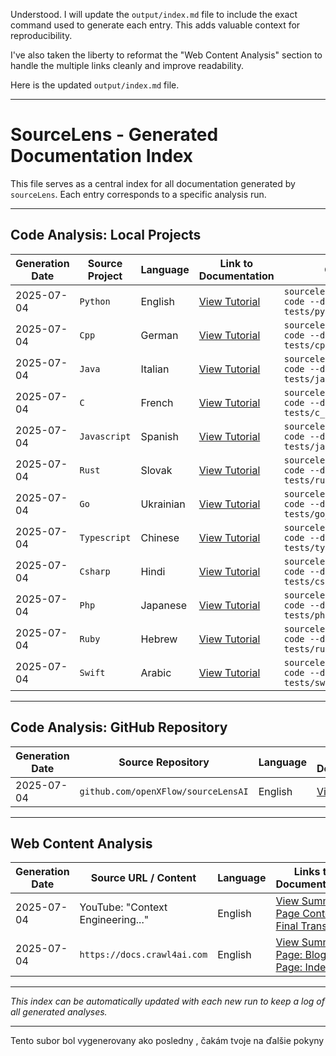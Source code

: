 Understood. I will update the `output/index.md` file to include the exact command used to generate each entry. This adds valuable context for reproducibility.

I've also taken the liberty to reformat the "Web Content Analysis" section to handle the multiple links cleanly and improve readability.

Here is the updated `output/index.md` file.

---

# SourceLens - Generated Documentation Index

This file serves as a central index for all documentation generated by `sourceLens`. Each entry corresponds to a specific analysis run.

---

## Code Analysis: Local Projects

| Generation Date | Source Project | Language  | Link to Documentation                                       | Command Used                                                               |
|-----------------|----------------|-----------|-------------------------------------------------------------|----------------------------------------------------------------------------|
| 2025-07-04      | `Python`       | English   | [View Tutorial](./20250704_1302_code-python-sample-project/index.md) | `sourcelens --language english code --dir tests/python_sample_project`     |
| 2025-07-04      | `Cpp`          | German    | [View Tutorial](./20250704_1309_code-cpp-sample-project/index.md) | `sourcelens --language german code --dir tests/cpp_sample_project`       |
| 2025-07-04      | `Java`         | Italian   | [View Tutorial](./20250704_1313_code-java-sample-project/index.md) | `sourcelens --language italian code --dir tests/java_sample_project`     |
| 2025-07-04      | `C`            | French    | [View Tutorial](./20250704_1316_code-c-sample-project/index.md) | `sourcelens --language french code --dir tests/c_sample_project`         |
| 2025-07-04      | `Javascript`   | Spanish   | [View Tutorial](./20250704_1324_code-javascript-sample-project/index.md) | `sourcelens --language spanish code --dir tests/javascript_sample_project` |
| 2025-07-04      | `Rust`         | Slovak    | [View Tutorial](./20250704_1322_code-rust-sample-project/index.md) | `sourcelens --language slovak code --dir tests/rust_sample_project`      |
| 2025-07-04      | `Go`           | Ukrainian | [View Tutorial](./20250704_1326_code-go-sample-project/index.md) | `sourcelens --language ukrainian code --dir tests/go_sample_project`     |
| 2025-07-04      | `Typescript`   | Chinese   | [View Tutorial](./20250704_1328_code-typescript-sample-project/index.md) | `sourcelens --language chinese code --dir tests/typescript_sample_project` |
| 2025-07-04      | `Csharp`       | Hindi     | [View Tutorial](./20250704_1330_code-csharp-sample-project/index.md) | `sourcelens --language hindi code --dir tests/csharp_sample_project`     |
| 2025-07-04      | `Php`          | Japanese  | [View Tutorial](./20250704_1343_code-php-sample-project/index.md) | `sourcelens --language japanese code --dir tests/php_sample_project`     |
| 2025-07-04      | `Ruby`         | Hebrew    | [View Tutorial](./20250704_1345_code-ruby-sample-project/index.md) | `sourcelens --language hebrew code --dir tests/ruby_sample_project`      |
| 2025-07-04      | `Swift`        | Arabic    | [View Tutorial](./20250704_1347_code-swift-sample-project/index.md) | `sourcelens --language arabic code --dir tests/swift_sample_project`     |

---

## Code Analysis: GitHub Repository

| Generation Date | Source Repository                     | Language | Link to Documentation                                       | Command Used                                                |
|-----------------|---------------------------------------|----------|-------------------------------------------------------------|-------------------------------------------------------------|
| 2025-07-04      | `github.com/openXFlow/sourceLensAI`   | English  | [View Tutorial](./20250704_1434_code-sourcelensai/index.md) | `sourcelens --language english code --repo https://github.com/openXFlow/sourceLensAI` |

---

## Web Content Analysis

| Generation Date | Source URL / Content              | Language | Links to Documentation                                                                                                                                                                                                                           | Command Used                                                                                             |
|-----------------|-----------------------------------|----------|--------------------------------------------------------------------------------------------------------------------------------------------------------------------------------------------------------------------------------------------------|----------------------------------------------------------------------------------------------------------|
| 2025-07-04      | YouTube: "Context Engineering..." | English  | [View Summary](./20250704_1445_yt_context-engineering-is-the-new-vibe-coding-learn/web_summary_index.md) <br> [Page Content](./20250704_1445_yt_context-engineering-is-the-new-vibe-coding-learn/page_content/pg_context-engineering-is-the-new-vibe-coding-learn-this-now.md) <br> [Final Transcript](./20250704_1445_yt_context-engineering-is-the-new-vibe-coding-learn/transcripts/ts_context-engineering-is-the-new-vibe-coding-learn-this-now_English_final.md) | `sourcelens web --crawl-file "https://youtube.com/..."` |
| 2025-07-04      | `https://docs.crawl4ai.com`         | English  | [View Summary](./20250704_1451_web_docs.crawl4ai.com/web_summary_index.md) <br> [Page: Blog](./20250704_1451_web_docs.crawl4ai.com/page_content/h1_blog.md) <br> [Page: Index](./20250704_1451_web_docs.crawl4ai.com/page_content/h1_index.md) | `sourcelens web --crawl-url "https://docs.crawl4ai.com"`                                                   |

---
*This index can be automatically updated with each new run to keep a log of all generated analyses.*

---

Tento subor bol vygenerovany ako posledny , čakám tvoje na ďalšie pokyny